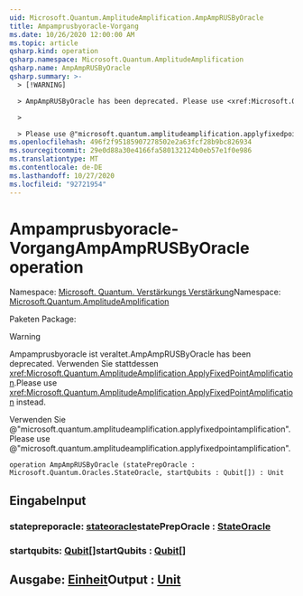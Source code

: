 ```yaml
---
uid: Microsoft.Quantum.AmplitudeAmplification.AmpAmpRUSByOracle
title: Ampamprusbyoracle-Vorgang
ms.date: 10/26/2020 12:00:00 AM
ms.topic: article
qsharp.kind: operation
qsharp.namespace: Microsoft.Quantum.AmplitudeAmplification
qsharp.name: AmpAmpRUSByOracle
qsharp.summary: >-
  > [!WARNING]

  > AmpAmpRUSByOracle has been deprecated. Please use <xref:Microsoft.Quantum.AmplitudeAmplification.ApplyFixedPointAmplification> instead.

  >

  > Please use @"microsoft.quantum.amplitudeamplification.applyfixedpointamplification".
ms.openlocfilehash: 496f2f95185907278502e2a63fcf28b9bc826934
ms.sourcegitcommit: 29e0d88a30e4166fa580132124b0eb57e1f0e986
ms.translationtype: MT
ms.contentlocale: de-DE
ms.lasthandoff: 10/27/2020
ms.locfileid: "92721954"
---
```

# <a name="ampamprusbyoracle-operation"></a><span data-ttu-id="389ef-102">Ampamprusbyoracle-Vorgang</span><span class="sxs-lookup"><span data-stu-id="389ef-102">AmpAmpRUSByOracle operation</span></span>

<span data-ttu-id="389ef-103">Namespace: [Microsoft. Quantum. Verstärkungs Verstärkung](xref:Microsoft.Quantum.AmplitudeAmplification)</span><span class="sxs-lookup"><span data-stu-id="389ef-103">Namespace: [Microsoft.Quantum.AmplitudeAmplification](xref:Microsoft.Quantum.AmplitudeAmplification)</span></span>

<span data-ttu-id="389ef-104">Paketen [](https://nuget.org/packages/)</span><span class="sxs-lookup"><span data-stu-id="389ef-104">Package: [](https://nuget.org/packages/)</span></span>


> [!WARNING]
> <span data-ttu-id="389ef-105">Ampamprusbyoracle ist veraltet.</span><span class="sxs-lookup"><span data-stu-id="389ef-105">AmpAmpRUSByOracle has been deprecated.</span></span> <span data-ttu-id="389ef-106">Verwenden Sie stattdessen <xref:Microsoft.Quantum.AmplitudeAmplification.ApplyFixedPointAmplification>.</span><span class="sxs-lookup"><span data-stu-id="389ef-106">Please use <xref:Microsoft.Quantum.AmplitudeAmplification.ApplyFixedPointAmplification> instead.</span></span>
>
> <span data-ttu-id="389ef-107">Verwenden Sie @"microsoft.quantum.amplitudeamplification.applyfixedpointamplification".</span><span class="sxs-lookup"><span data-stu-id="389ef-107">Please use @"microsoft.quantum.amplitudeamplification.applyfixedpointamplification".</span></span>



```qsharp
operation AmpAmpRUSByOracle (statePrepOracle : Microsoft.Quantum.Oracles.StateOracle, startQubits : Qubit[]) : Unit
```


## <a name="input"></a><span data-ttu-id="389ef-108">Eingabe</span><span class="sxs-lookup"><span data-stu-id="389ef-108">Input</span></span>

### <a name="statepreporacle--stateoracle"></a><span data-ttu-id="389ef-109">statepreporacle: [stateoracle](xref:Microsoft.Quantum.Oracles.StateOracle)</span><span class="sxs-lookup"><span data-stu-id="389ef-109">statePrepOracle : [StateOracle](xref:Microsoft.Quantum.Oracles.StateOracle)</span></span>




### <a name="startqubits--qubit"></a><span data-ttu-id="389ef-110">startqubits: [Qubit](xref:microsoft.quantum.lang-ref.qubit)[]</span><span class="sxs-lookup"><span data-stu-id="389ef-110">startQubits : [Qubit](xref:microsoft.quantum.lang-ref.qubit)[]</span></span>





## <a name="output--unit"></a><span data-ttu-id="389ef-111">Ausgabe: [Einheit](xref:microsoft.quantum.lang-ref.unit)</span><span class="sxs-lookup"><span data-stu-id="389ef-111">Output : [Unit](xref:microsoft.quantum.lang-ref.unit)</span></span>

